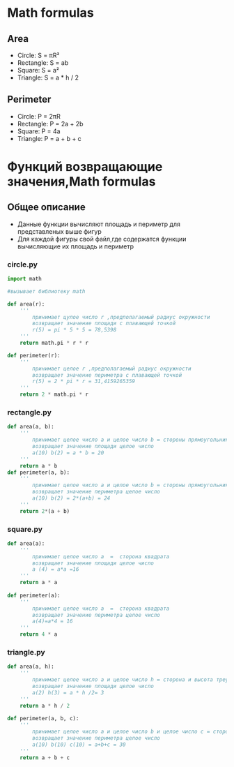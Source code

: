 # Math formulas
## Area
- Circle: S = πR²
- Rectangle: S = ab
- Square: S = a²
- Triangle: S = a * h / 2

## Perimeter
- Circle: P = 2πR
- Rectangle: P = 2a + 2b
- Square: P = 4a
- Triangle: P = a + b + c

# Функций возвращающие значения,Math formulas

## Общее описание
- Данные функции вычисляют площадь и периметр для представленых выше фигур
- Для каждой фигуры свой файл,где содержатся функции вычисляющие
их площадь и периметр

### circle.py
``` python 
import math

#вызывает библиотеку math

def area(r):
    '''
        принимает цулое число r ,предполагаемый радиус окружности
        возвращает значение площади с плавающей точкой
        r(5) = pi * 5 * 5 = 78,5398
    '''
    return math.pi * r * r

def perimeter(r):
    '''
        принимает целое r ,предполагаемый радиус окружности
        возвращает значение периметра с плавающей точкой
        r(5) = 2 * pi * r = 31,4159265359
    '''
    return 2 * math.pi * r
```
### rectangle.py
``` python
def area(a, b):
    '''
        принимает целое число a и целое число b = стороны прямоугольника
        возвращает значение площади целое число
        a(10) b(2) = a * b = 20
    '''
    return a * b
def perimeter(a, b):
    '''
        принимает целое число a и целое число b = стороны прямоугольника
        возвращает значение периметра целое число
        a(10) b(2) = 2*(a+b) = 24
    '''
    return 2*(a + b)
```
### square.py
``` python
def area(a):
    '''
        принимает целое число a  =  сторона квадрата
        возвращает значение площади целое число
        a (4) = a*a =16
    '''
    return a * a
    
def perimeter(a):
    '''
        принимает целое число a  =  сторона квадрата
        возвращает значение периметра целое число
        a(4)=a*4 = 16
    '''
    return 4 * a
```
### triangle.py
``` python
def area(a, h):
    '''
        принимает целое число a и целое число h = сторона и высота треугольника
        возвращает значение площади целое число
        a(2) h(3) = a * h /2= 3
    '''
    return a * h / 2
    
def perimeter(a, b, c):
    '''
        принимает целое число a и целое число b и целое число c = стороны треугольника
        возвращает значение периметра целое число
        a(10) b(10) c(10) = a+b+c = 30
    '''
    return a + b + c
    
```